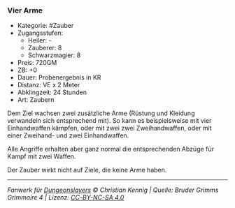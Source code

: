 ### Vier Arme

- Kategorie: #Zauber
- Zugangsstufen:
  - Heiler: -
  - Zauberer: 8
  - Schwarzmagier: 8
- Preis: 720GM
- ZB: +0
- Dauer: Probenergebnis in KR
- Distanz: VE x 2 Meter
- Abklingzeit: 24 Stunden
- Art: Zaubern

Dem Ziel wachsen zwei zusätzliche Arme (Rüstung und Kleidung verwandeln sich entsprechend mit). So kann es beispielsweise mit vier Einhandwaffen kämpfen, oder mit zwei zwei Zweihandwaffen, oder mit einer Zweihand- und zwei Einhandwaffen.

Alle Angriffe erhalten aber ganz normal die entsprechenden Abzüge für Kampf mit zwei Waffen.

Der Zauber wirkt nicht auf Ziele, die keine Arme haben.

---

_Fanwerk für [Dungeonslayers](https://www.dungeonslayers.net/) © Christian Kennig | Quelle: Bruder Grimms Grimmoire 4 | Lizenz: [CC-BY-NC-SA 4.0](https://creativecommons.org/licenses/by-nc-sa/4.0/deed.de)_
